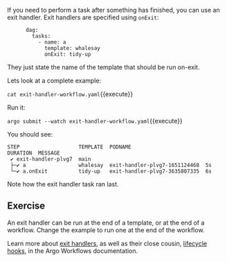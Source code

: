 If you need to perform a task after something has finished, you can use an exit handler. Exit handlers are specified
using `onExit`:

```
      dag:
        tasks:
          - name: a
            template: whalesay
            onExit: tidy-up
```

They just state the name of the template that should be run on-exit.

Lets look at a complete example:

`cat exit-handler-workflow.yaml`{{execute}}

Run it:

`argo submit --watch exit-handler-workflow.yaml`{{execute}}

You should see:

```
STEP                   TEMPLATE  PODNAME                        DURATION  MESSAGE
 ✔ exit-handler-plvg7  main                                                 
 ├─✔ a                 whalesay  exit-handler-plvg7-1651124468  5s          
 └─✔ a.onExit          tidy-up   exit-handler-plvg7-3635807335  6s          
```

Note how the exit handler task ran last.

## Exercise

An exit handler can be run at the end of a template, or at the end of a workflow. Change the example to run one at the
end of the workflow.

Learn more about [exit handlers](https://argoproj.github.io/argo-workflows/walk-through/exit-handlers/), as well as their close cousin, [lifecycle hooks](https://argoproj.github.io/argo-workflows/lifecyclehook/), in the Argo Workflows documentation.
